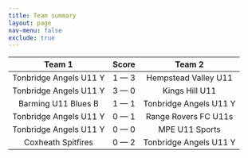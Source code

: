 ```yaml
---
title: Team summary
layout: page
nav-menu: false
exclude: true
---
```




|         Team 1         |    Score    |         Team 2         |
|:----------------------:|:-----------:|:----------------------:|
| Tonbridge Angels U11 Y | 1 &mdash; 3 |  Hempstead Valley U11  |
| Tonbridge Angels U11 Y | 3 &mdash; 0 |     Kings Hill U11     |
|  Barming U11 Blues B   | 1 &mdash; 1 | Tonbridge Angels U11 Y |
| Tonbridge Angels U11 Y | 0 &mdash; 1 |  Range Rovers FC U11s  |
| Tonbridge Angels U11 Y | 0 &mdash; 0 |     MPE U11 Sports     |
|   Coxheath Spitfires   | 0 &mdash; 2 | Tonbridge Angels U11 Y |

 <br /><br /><br />